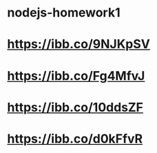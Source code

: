 # nodejs-homework1

# https://ibb.co/9NJKpSV

# https://ibb.co/Fg4MfvJ

# https://ibb.co/10ddsZF

# https://ibb.co/d0kFfvR
